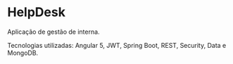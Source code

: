 # HelpDesk
Aplicação de gestão de interna. 

Tecnologias utilizadas: Angular 5, JWT, Spring Boot, REST, Security, Data e MongoDB. 
